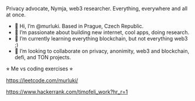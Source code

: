 Privacy advocate, Nymja, web3 researcher.
Everything, everywhere and all at once. 

- 👋 Hi, I’m @murluki. Based in Prague, Czech Republic. 
- 👀 I’m passionate about building new internet, cool apps, doing research.
- 🌱 I’m currently learning everything blockchain, but not everything web3 ;)
- 💞️ I’m looking to collaborate on privacy, anonimity, web3 and blockchain, defi, and TON projects. 


⭐︎ Me vs coding exercises ⭐︎ 

https://leetcode.com/murluki/ 

https://www.hackerrank.com/timofeli_work?hr_r=1


